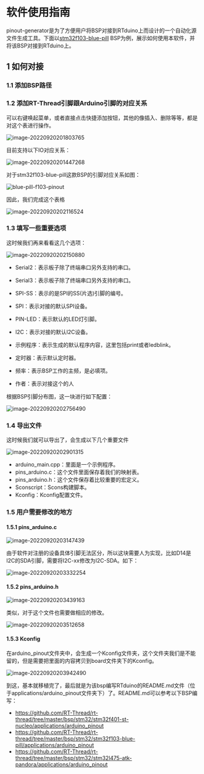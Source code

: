 # 软件使用指南

pinout-generator是为了方便用户将BSP对接到RTduino上而设计的一个自动化源文件生成工具。下面以[stm32f103-blue-pill](https://github.com/RT-Thread/rt-thread/tree/master/bsp/stm32/stm32f103-blue-pill/applications/arduino_pinout) BSP为例，展示如何使用本软件，并将该BSP对接到RTduino上。

## 1 如何对接

### 1.1 添加BSP路径

### 1.2 添加RT-Thread引脚跟Arduino引脚的对应关系

可以右键唤起菜单，或者直接点击快捷添加按钮，其他的像插入、删除等等，都是对这个表进行操作。

![image-20220920201803765](figures/image-20220920201803765.png)

目前支持以下IO对应关系：

![image-20220920201447268](figures/image-20220920201447268.png)

对于stm32f103-blue-pill这款BSP的引脚对应关系如图：

![blue-pill-f103-pinout](figures/blue-pill-f103-pinout.jpg)

因此，我们完成这个表格

![image-20220920202116524](figures/image-20220920202116524.png)

### 1.3 填写一些重要选项

这时候我们再来看看这几个选项：

![image-20220920202150880](figures/image-20220920202150880.png)

- Serial2：表示板子除了终端串口另外支持的串口。

- Serial3：表示板子除了终端串口另外支持的串口。

- SPI-SS：表示的是SPI的SS(片选)引脚的编号。

- SPI：表示对接的默认SPI设备。

- PIN-LED：表示默认的LED灯引脚。

- I2C：表示对接的默认I2C设备。

- 示例程序：表示生成的默认程序内容，这里包括print或者ledblink。

- 定时器：表示默认定时器。

- 频率：表示BSP工作的主频，是必填项。
- 作者：表示对接这个的人

根据BSP引脚分布图，这一块进行如下配置：

![image-20220920202756490](figures/image-20220920202756490.png)

### 1.4 导出文件

这时候我们就可以导出了，会生成以下几个重要文件

![image-20220920202901315](figures/image-20220920202901315.png)

- arduino_main.cpp：里面是一个示例程序。
- pins_arduino.c：这个文件里面保存着我们的映射表。
- pins_arduino.h：这个文件保存着比较重要的宏定义。
- Sconscript：Scons构建脚本。
- Kconfig：Kconfig配置文件。

### 1.5 用户需要修改的地方

#### 1.5.1 pins_arduino.c

![image-20220920203147439](figures/image-20220920203147439.png)

由于软件对注册的设备具体引脚无法区分，所以这块需要人为实现，比如D14是I2C的SDA引脚，需要将I2C-xx修改为I2C-SDA。如下：

![image-20220920203332254](figures/image-20220920203332254.png)

#### 1.5.2 pins_arduino.h

![image-20220920203439163](figures/image-20220920203439163.png)

类似，对于这个文件也需要做相应的修改。

![image-20220920203512658](figures/image-20220920203512658.png)

#### 1.5.3 Kconfig

在arduino_pinout文件夹中，会生成一个Kconfig文件夹，这个文件夹我们是不能留的，但是需要把里面的内容拷贝到board文件夹下的Kconfig。

![image-20220920203942490](figures/image-20220920203942490.png)

到这，基本就移植完了，最后就是为该bsp编写RTduino的README.md文件（位于applications/arduino_pinout文件夹下）了。README.md可以参考以下BSP编写：

- https://github.com/RT-Thread/rt-thread/tree/master/bsp/stm32/stm32f401-st-nucleo/applications/arduino_pinout
- https://github.com/RT-Thread/rt-thread/tree/master/bsp/stm32/stm32f103-blue-pill/applications/arduino_pinout
- https://github.com/RT-Thread/rt-thread/tree/master/bsp/stm32/stm32l475-atk-pandora/applications/arduino_pinout
